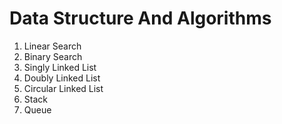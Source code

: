 # Data Structure And Algorithms
<ol>
  <li>Linear Search</li>
  <li>Binary Search</li>
  <li>Singly Linked List</li>
  <li>Doubly Linked List</li>
  <li>Circular Linked List</li>
  <li>Stack</li>
  <li>Queue</li>
</ol>
